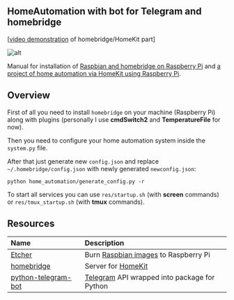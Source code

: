 ## HomeAutomation with bot for Telegram and homebridge

[[video demonstration](https://youtu.be/CBYfVpwmrjc) of homebridge/HomeKit part]

![alt](https://img.youtube.com/vi/CBYfVpwmrjc/0.jpg)

Manual for installation of [Raspbian and homebridge on Raspberry Pi](https://akarazeev.github.io/home-automation-homekit/) and [a project of home automation via HomeKit using Raspberry Pi](https://akarazeev.github.io/proj_homeautomation/).

## Overview

First of all you need to install `homebridge` on your machine (Raspberry Pi) along with plugins (personally I use **cmdSwitch2** and **TemperatureFile** for now).

Then you need to configure your home automation system inside the `system.py` file.

After that just generate new `config.json` and replace `~/.homebridge/config.json` with newly generated `newconfig.json`:
```
python home_automation/generate_config.py -r
```

To start all services you can use `res/startup.sh` (with **screen** commands) or `res/tmux_startup.sh` (with **tmux** commands).

## Resources

| Name | Description     |
| :------------- | :------------- |
| [Etcher](https://etcher.io)       | Burn [Raspbian images](https://www.raspberrypi.org/downloads/raspbian/) to Raspberry Pi      |
| [homebridge](https://github.com/nfarina/homebridge)   | Server for [HomeKit](https://www.apple.com/ios/home/)  |
| [python-telegram-bot](https://github.com/python-telegram-bot/python-telegram-bot)   | [Telegram](https://telegram.org) API wrapped into package for Python   |
